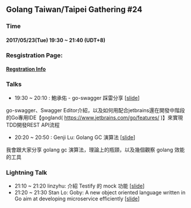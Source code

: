 ## Golang Taiwan/Taipei Gathering #24

### Time

#### 2017/05/23(Tue) 19:30 ~ 21:40  (UDT+8)

### Resgistration Page:

#### [Regstration Info](http://golang.kktix.cc/events/gtg24)

### Talks

- 19:30 ~ 20:10 :  鮑承佑 - go-swagger 踩雷分享 [[slide](./gogland_and_go-swagger.pdf)]

go-swagger、Swagger Editor介紹，以及如何用配合jetbrains還在開發中階段的Go專用IDE【gogland( https://www.jetbrains.com/go/features/ )】來實現TDD開發REST API流程

- 20:20 ~ 20:50 :  Genji Lu: Golang GC 演算法 [[slide](https://www.slideshare.net/GenchiLu/gc-in-golang-76250675)]

我會跟大家分享 golang gc 演算法，理論上的瓶頸，以及幾個觀察 golang 效能的工具


### Lightning Talk

- 21:10 ~ 21:20 linzyhu: 介紹 Testify 的 mock 功能 [[slide](testify_gtg24.zip)]
- 21:20 ~ 21:30 Stan Lo: Goby: A new object oriented language written in Go aim at developing microservice efficiently [[slide](https://www.slideshare.net/LoStan/goby-76176699)]



